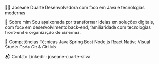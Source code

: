 👩‍💻 Joseane Duarte
Desenvolvedora com foco em Java e tecnologias modernas

📌 Sobre mim
Sou apaixonada por transformar ideias em soluções digitais, com foco em desenvolvimento back-end, familiaridade com tecnologias front-end e organização de sistemas.

🧠 Competências Técnicas
Java Spring Boot Node.js React Native Visual Studio Code Git & GitHub

📬 Contato
LinkedIn: joseane-duarte-silva
